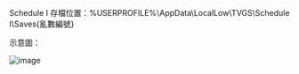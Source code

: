 Schedule I 存檔位置：%USERPROFILE%\AppData\LocalLow\TVGS\Schedule I\Saves\{亂數編號}

示意圖：

![image](https://github.com/user-attachments/assets/4be29965-1a7c-485b-aaba-492016685e16)
